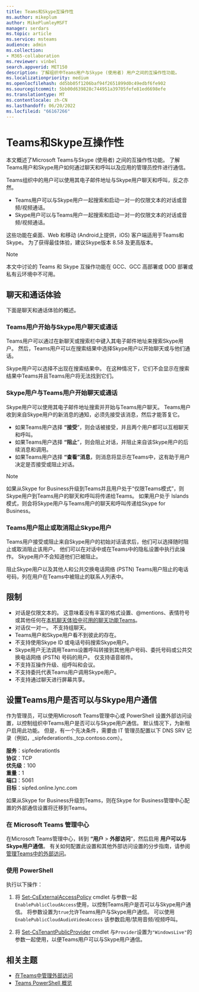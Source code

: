 ```yaml
---
title: Teams和Skype互操作性
ms.author: mikeplum
author: MikePlumleyMSFT
manager: serdars
ms.topic: article
ms.service: msteams
audience: admin
ms.collection:
- M365-collaboration
ms.reviewer: vinbel
search.appverid: MET150
description: 了解组织中Teams用户与Skype (使用者) 用户之间的互操作性功能。
ms.localizationpriority: medium
ms.openlocfilehash: dd5bb05f1206baf94f2651899d0c49edbf6fe902
ms.sourcegitcommit: 5bb00d639828c744951a39705fefe81ed6698efe
ms.translationtype: MT
ms.contentlocale: zh-CN
ms.lasthandoff: 06/20/2022
ms.locfileid: "66167266"
---
```

# <a name="teams-and-skype-interoperability"></a>Teams和Skype互操作性

本文概述了Microsoft Teams与Skype (使用者) 之间的互操作性功能。 了解Teams用户和Skype用户如何通过聊天和呼叫以及应用的管理员控件进行通信。

Teams组织中的用户可以使用其电子邮件地址与Skype用户聊天和呼叫，反之亦然。

- Teams用户可以与Skype用户一起搜索和启动一对一的仅限文本的对话或音频/视频通话。
- Skype用户可以与Teams用户一起搜索和启动一对一的仅限文本的对话或音频/视频通话。

这些功能在桌面、Web 和移动 (Android上提供，iOS) 客户端适用于Teams和Skype。 为了获得最佳体验，建议Skype版本 8.58 及更高版本。

> [!NOTE]
> 本文中讨论的 Teams 和 Skype 互操作功能在 GCC、GCC 高部署或 DOD 部署或私有云环境中不可用。

## <a name="chat-and-calling-experience"></a>聊天和通话体验

下面是聊天和通话体验的概述。

### <a name="teams-user-starts-a-chat-or-call-with-a-skype-user"></a>Teams用户开始与Skype用户聊天或通话

Teams用户可以通过在新聊天或搜索栏中键入其电子邮件地址来搜索Skype用户。  然后，Teams用户可以在搜索结果中选择Skype用户以开始聊天或与他们通话。

Skype用户可以选择不出现在搜索结果中。 在这种情况下，它们不会显示在搜索结果中Teams并且Teams用户将无法找到它们。

### <a name="skype-user-starts-a-chat-or-call-with-a-teams-user"></a>Skype用户与Teams用户开始聊天或通话

Skype用户可以使用其电子邮件地址搜索并开始与Teams用户聊天。 Teams用户收到来自Skype用户的新消息的通知，必须先接受该消息，然后才能答复它。

- 如果Teams用户选择 **“接受**”，则会话被接受，并且两个用户都可以互相聊天和呼叫。
- 如果Teams用户选择 **“阻止**”，则会阻止对话，并阻止来自该Skype用户的后续消息和调用。
- 如果Teams用户选择 **“查看”消息**，则消息将显示在Teams中，这有助于用户决定是否接受或阻止对话。

> [!NOTE]
> 如果从Skype for Business升级到Teams并且用户处于“仅限Teams模式”，则Skype用户到Teams用户的聊天和呼叫将传递给Teams。 如果用户处于 Islands 模式，则会将Skype用户与Teams用户的聊天和呼叫传递给Skype for Business。

### <a name="teams-user-blocks-or-unblocks-a-skype-user"></a>Teams用户阻止或取消阻止Skype用户

Teams用户接受或阻止来自Skype用户的初始对话请求后，他们可以选择随时阻止或取消阻止该用户。 他们可以在对话中或在Teams中的隐私设置中执行此操作。 Skype用户不会知道他们已被阻止。

阻止Skype用户以及其他人和公共交换电话网络 (PSTN) Teams用户阻止的电话号码，列在用户在Teams中被阻止的联系人列表中。

## <a name="limitations"></a>限制

- 对话是仅限文本的。 这意味着没有丰富的格式设置、@mentions、表情符号或其他任何在[本机聊天体验中可用的聊天功能Teams](native-chat-for-external-users.md)。
- 对话仅一对一。 不支持组聊天。
- Teams用户和Skype用户看不到彼此的存在。
- 不支持使用Skype ID 或电话号码搜索Skype用户。
- Skype用户无法调用Teams设置呼叫转接到其他用户号码、委托号码或公共交换电话网络 (PSTN) 号码的用户。  仅支持语音邮件。
- 不支持互操作升级、组呼叫和会议。
- 不支持委托代表Teams用户调用Skype用户。
- 不支持通过聊天进行屏幕共享。

## <a name="set-whether-teams-users-can-communicate-with-skype-users"></a>设置Teams用户是否可以与Skype用户通信

作为管理员，可以使用Microsoft Teams管理中心或 PowerShell 设置外部访问设置，以控制组织中Teams用户是否可以与Skype用户通信。 默认情况下，为新租户启用此功能。 但是，有一个先决条件，需要由 IT 管理员配置以下 DNS SRV 记录（例如，_sipfederationtls._tcp.contoso.com）。  

**服务**：sipfederationtls<br/>
**协议**：TCP<br/>
**优先级**：100<br/>
**重量**：1<br/>
**端口**：5061<br/>
**目标**：sipfed.online.lync.com

如果从Skype for Business升级到Teams，则在Skype for Business管理中心配置的外部通信设置将迁移到Teams。

### <a name="in-the-microsoft-teams-admin-center"></a>在 Microsoft Teams 管理中心

在Microsoft Teams管理中心，转到 **“用户** > **外部访问**”，然后启用 **用户可以与Skype用户通信**。 有关如何配置此设置和其他外部访问设置的分步指南，请参阅[管理Teams中的外部访问](./manage-external-access.md#allow-or-block-domains)。

### <a name="using-powershell"></a>使用 PowerShell

执行以下操作： 
1. 将 [Set-CsExternalAccessPolicy](/powershell/module/skype/set-csexternalaccesspolicy) cmdlet 与参数一起```EnablePublicCloudAccess```使用，以控制Teams用户是否可以与Skype用户通信。 将参数设置为```true```允许Teams用户与Skype用户通信。 可以使用 ```EnablePublicCloudAudioVideoAccess``` 该参数启用/禁用音频/视频呼叫。

2. 将 [Set-CsTenantPublicProvider](/powershell/module/skype/Set-CsTenantPublicProvider) cmdlet 与```Provider```设置为```"WindowsLive"```的参数一起使用，以便Teams用户可以与Skype用户通信。

## <a name="related-topics"></a>相关主题

- [在Teams中管理外部访问](manage-external-access.md)
- [Teams PowerShell 概览](teams-powershell-overview.md)

